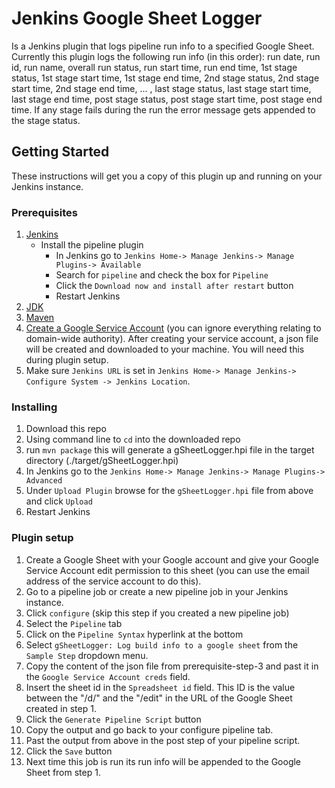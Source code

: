 # Jenkins Google Sheet Logger
Is a Jenkins plugin that logs pipeline run info to a specified Google Sheet. Currently this plugin logs the following run info (in this order): run date, run id, run name, overall run status, run start time, run end time, 1st stage status, 1st stage start time, 1st stage end time, 2nd stage status, 2nd stage start time, 2nd stage end time, ... , last stage status, last stage start time, last stage end time, post stage status, post stage start time, post stage end time. If any stage fails during the run the error message gets appended to the stage status.

## Getting Started
These instructions will get you a copy of this plugin up and running on your Jenkins instance.

### Prerequisites
1. [Jenkins](https://jenkins.io/download/)
   - Install the pipeline plugin 
     - In Jenkins go to `Jenkins Home-> Manage Jenkins-> Manage Plugins-> Available`
     - Search for `pipeline` and check the box for `Pipeline`
     - Click the `Download now and install after restart` button
     - Restart Jenkins
2. [JDK](https://www.oracle.com/technetwork/java/javase/downloads/index.html)
3. [Maven](https://maven.apache.org/)
4. [Create a Google Service Account](https://developers.google.com/identity/protocols/OAuth2ServiceAccount#creatinganaccount) (you can ignore everything relating to domain-wide authority). After creating your service account, a json file will be created and downloaded to your machine. You will need this during plugin setup.
5. Make sure `Jenkins URL` is set in `Jenkins Home-> Manage Jenkins-> Configure System -> Jenkins Location`.

### Installing
1. Download this repo
2. Using command line to `cd` into the downloaded repo
3. run `mvn package` this will generate a gSheetLogger.hpi file in the target directory (./target/gSheetLogger.hpi)
4. In Jenkins go to the `Jenkins Home-> Manage Jenkins-> Manage Plugins-> Advanced`
5. Under `Upload Plugin` browse for the `gSheetLogger.hpi` file from above and click `Upload`
6. Restart Jenkins

### Plugin setup
1. Create a Google Sheet with your Google account and give your Google Service Account edit permission to this sheet (you can use the email address of the service account to do this).
2. Go to a pipeline job or create a new pipeline job in your Jenkins instance.
3. Click `configure` (skip this step if you created a new pipeline job)
4. Select the `Pipeline` tab
5. Click on the `Pipeline Syntax` hyperlink at the bottom
6. Select `gSheetLogger: Log build info to a google sheet` from the `Sample Step` dropdown menu.
7. Copy the content of the json file from prerequisite-step-3 and past it in the `Google Service Account creds` field.
8. Insert the sheet id in the `Spreadsheet id` field. This ID is the value between the "/d/" and the "/edit" in the URL of the Google Sheet created in step 1.
9. Click the `Generate Pipeline Script` button
10. Copy the output and go back to your configure pipeline tab.
11. Past the output from above in the post step of your pipeline script.
12. Click the `Save` button
13. Next time this job is run its run info will be appended to the Google Sheet from step 1.
